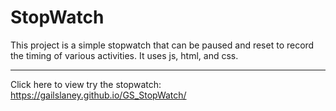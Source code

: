 # StopWatch

This project is a simple stopwatch that can be paused and reset to record the timing of various activities.
It uses js, html, and css.

***
Click here to view try the stopwatch: https://gailslaney.github.io/GS_StopWatch/
